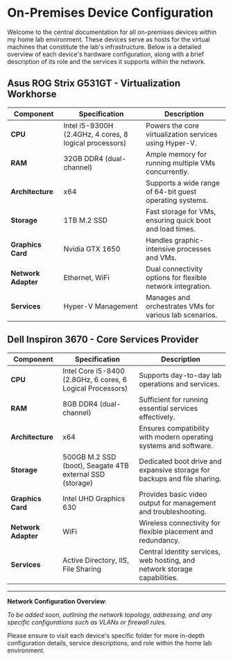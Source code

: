 # On-Premises Device Configuration

Welcome to the central documentation for all on-premises devices within my home lab environment. These devices serve as hosts for the virtual machines that constitute the lab's infrastructure. Below is a detailed overview of each device's hardware configuration, along with a brief description of its role and the services it supports within the network.

## Asus ROG Strix G531GT - Virtualization Workhorse

| Component           | Specification                           | Description                                               |
| ------------------- | --------------------------------------- | --------------------------------------------------------- |
| **CPU**             | Intel i5-9300H (2.4GHz, 4 cores, 8 logical processors) | Powers the core virtualization services using Hyper-V.    |
| **RAM**             | 32GB DDR4 (dual-channel)                | Ample memory for running multiple VMs concurrently.       |
| **Architecture**    | x64                                     | Supports a wide range of 64-bit guest operating systems.  |
| **Storage**         | 1TB M.2 SSD                             | Fast storage for VMs, ensuring quick boot and load times. |
| **Graphics Card**   | Nvidia GTX 1650                         | Handles graphic-intensive processes and VMs.              |
| **Network Adapter** | Ethernet, WiFi                          | Dual connectivity options for flexible network integration.|
| **Services**        | Hyper-V Management                      | Manages and orchestrates VMs for various lab scenarios.   |

## Dell Inspiron 3670 - Core Services Provider

| Component           | Specification                           | Description                                               |
| ------------------- | --------------------------------------- | --------------------------------------------------------- |
| **CPU**             | Intel Core i5-8400 (2.8GHz, 6 cores, 6 Logical Processors) | Supports day-to-day lab operations and services.          |
| **RAM**             | 8GB DDR4 (dual-channel)                | Sufficient for running essential services effectively.    |
| **Architecture**    | x64                                     | Ensures compatibility with modern operating systems and software. |
| **Storage**         | 500GB M.2 SSD (boot), Seagate 4TB external SSD (storage) | Dedicated boot drive and expansive storage for backups and file sharing. |
| **Graphics Card**   | Intel UHD Graphics 630                 | Provides basic video output for management and troubleshooting. |
| **Network Adapter** | WiFi                                    | Wireless connectivity for flexible placement and redundancy. |
| **Services**        | Active Directory, IIS, File Sharing    | Central identity services, web hosting, and network storage capabilities. |

---

**Network Configuration Overview**:

_To be added soon, outlining the network topology, addressing, and any specific configurations such as VLANs or firewall rules._

Please ensure to visit each device's specific folder for more in-depth configuration details, service descriptions, and role within the home lab environment.
